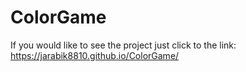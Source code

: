 # ColorGame

If you would like to see the project just click to the link: https://jarabik8810.github.io/ColorGame/
